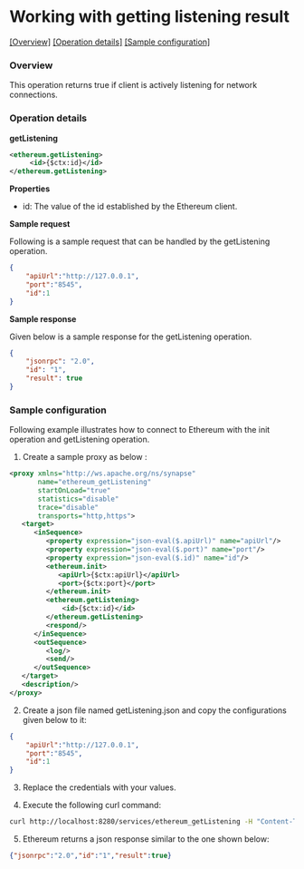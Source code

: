 # Working with getting listening result

[[Overview]](#overview)  [[Operation details]](#operation-details)  [[Sample configuration]](#sample-configuration)

### Overview

This operation returns true if client is actively listening for network connections.

### Operation details

**getListening**
```xml
<ethereum.getListening>
     <id>{$ctx:id}</id>
</ethereum.getListening>
```

**Properties**
* id: The value of the id established by the Ethereum client.

**Sample request**

Following is a sample request that can be handled by the getListening operation.

```json
{
	"apiUrl":"http://127.0.0.1",
	"port":"8545",
	"id":1
}
```
**Sample response**

Given below is a sample response for the getListening operation.

```json
{
    "jsonrpc": "2.0",
    "id": "1",
    "result": true
}
```

### Sample configuration

Following example illustrates how to connect to Ethereum with the init operation and getListening operation.

1. Create a sample proxy as below :

```xml
<proxy xmlns="http://ws.apache.org/ns/synapse"
       name="ethereum_getListening"
       startOnLoad="true"
       statistics="disable"
       trace="disable"
       transports="http,https">
   <target>
      <inSequence>
         <property expression="json-eval($.apiUrl)" name="apiUrl"/>
         <property expression="json-eval($.port)" name="port"/>
         <property expression="json-eval($.id)" name="id"/>
         <ethereum.init>
            <apiUrl>{$ctx:apiUrl}</apiUrl>
            <port>{$ctx:port}</port>
         </ethereum.init>
         <ethereum.getListening>
             <id>{$ctx:id}</id>
         </ethereum.getListening>
         <respond/>
      </inSequence>
      <outSequence>
         <log/>
         <send/>
      </outSequence>
   </target>
   <description/>
</proxy>


```

2. Create a json file named getListening.json and copy the configurations given below to it:

```json
{
	"apiUrl":"http://127.0.0.1",
	"port":"8545",
	"id":1
}
```
3. Replace the credentials with your values.

4. Execute the following curl command:

```bash
curl http://localhost:8280/services/ethereum_getListening -H "Content-Type: application/json" -d @getListening.json
```
5. Ethereum returns a json response similar to the one shown below:

```json
{"jsonrpc":"2.0","id":"1","result":true}
```

